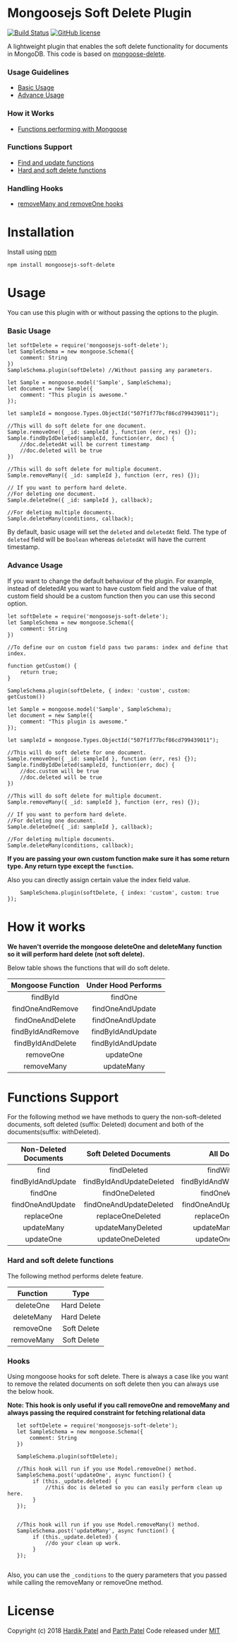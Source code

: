 # Mongoosejs Soft Delete Plugin
[![Build Status](https://travis-ci.com/passionInfinite/mongoosejs-soft-delete.svg?branch=master)](https://travis-ci.com/passionInfinite/mongoosejs-soft-delete)
[![GitHub license](https://img.shields.io/github/license/passionInfinite/mongoosejs-soft-delete.svg)](https://github.com/passionInfinite/mongoosejs-soft-delete/blob/master/LICENSE)

A lightweight plugin that enables the soft delete functionality for documents in MongoDB.
This code is based on [mongoose-delete](https://github.com/dsanel/mongoose-delete).

### Usage Guidelines

* [Basic Usage](https://github.com/passionInfinite/mongoosejs-soft-delete#basic-usage)
* [Advance Usage](https://github.com/passionInfinite/mongoosejs-soft-delete#advance-usage)

### How it Works
    
* [Functions performing with Mongoose](https://github.com/passionInfinite/mongoosejs-soft-delete#how-it-works)

### Functions Support

* [Find and update functions](https://github.com/passionInfinite/mongoosejs-soft-delete#functions-available)
* [Hard and soft delete functions](https://github.com/passionInfinite/mongoosejs-soft-delete)

### Handling Hooks

* [removeMany and removeOne hooks](https://github.com/passionInfinite/mongoosejs-soft-delete#hooks)

# Installation
Install using [npm](https://www.npmjs.com/package/mongoosejs-soft-delete)

```npm install mongoosejs-soft-delete```

# Usage
You can use this plugin with or without passing the options to the plugin.

### Basic Usage

```
let softDelete = require('mongoosejs-soft-delete');
let SampleSchema = new mongoose.Schema({
    comment: String
})
SampleSchema.plugin(softDelete) //Without passing any parameters.

let Sample = mongoose.model('Sample', SampleSchema);
let document = new Sample({
    comment: "This plugin is awesome."
});
   
let sampleId = mongoose.Types.ObjectId("507f1f77bcf86cd799439011");

//This will do soft delete for one document.
Sample.removeOne({ _id: sampleId }, function (err, res) {});
Sample.findByIdDeleted(sampleId, function(err, doc) {
    //doc.deletedAt will be current timestamp
    //doc.deleted will be true
})

//This will do soft delete for multiple document.
Sample.removeMany({ _id: sampleId }, function (err, res) {});

// If you want to perform hard delete.
//For deleting one document.
Sample.deleteOne({ _id: sampleId }, callback);

//For deleting multiple documents.
Sample.deleteMany(conditions, callback);

```

By default, basic usage will set the `deleted` and `deletedAt` field.
The type of `deleted` field will be `Boolean` whereas `deletedAt` will have the current timestamp.

### Advance Usage

If you want to change the default behaviour of the plugin. For example, instead
of deletedAt you want to have custom field and the value of that custom field should be
a custom function then you can use this second option.

```
let softDelete = require('mongoosejs-soft-delete');
let SampleSchema = new mongoose.Schema({
    comment: String
})

//To define our on custom field pass two params: index and define that index.

function getCustom() {
    return true;
}

SampleSchema.plugin(softDelete, { index: 'custom', custom: getCustom()) 

let Sample = mongoose.model('Sample', SampleSchema);
let document = new Sample({
    comment: "This plugin is awesome."
});
   
let sampleId = mongoose.Types.ObjectId("507f1f77bcf86cd799439011");

//This will do soft delete for one document.
Sample.removeOne({ _id: sampleId }, function (err, res) {});
Sample.findByIdDeleted(sampleId, function(err, doc) {
    //doc.custom will be true
    //doc.deleted will be true
})

//This will do soft delete for multiple document.
Sample.removeMany({ _id: sampleId }, function (err, res) {});

// If you want to perform hard delete.
//For deleting one document.
Sample.deleteOne({ _id: sampleId }, callback);

//For deleting multiple documents.
Sample.deleteMany(conditions, callback);

``` 

**If you are passing your own custom function make sure it 
has some return type. Any return type except the `function`.**

Also you can directly assign certain value the index field value.

```
    SampleSchema.plugin(softDelete, { index: 'custom', custom: true });
```
# How it works

**We haven't override the mongoose deleteOne and deleteMany function
so it will perform hard delete (not soft delete).**

Below table shows the functions that will do soft delete.

| Mongoose Function |  Under Hood Performs |
|:-----------------:|:--------------------:|
|     findById      |    findOne           |
|     findOneAndRemove | findOneAndUpdate  |
|    findOneAndDelete | findOneAndUpdate   |
|    findByIdAndRemove | findByIdAndUpdate |
|    findByIdAndDelete| findByIdAndUpdate  |
|  removeOne         |  updateOne          |
|  removeMany        |  updateMany         |


# Functions Support



For the following method we have methods to query the non-soft-deleted documents,
soft deleted (suffix: Deleted) document and both of the documents(suffix: withDeleted).

| Non-Deleted Documents | Soft Deleted Documents      | All Documents                 |
|:---------------------:|:---------------------------:|:-----------------------------:|
|find                   |    findDeleted              |  findWithDeleted              |
|findByIdAndUpdate      |    findByIdAndUpdateDeleted |  findByIdAndWithUpdateDeleted |
|findOne                |    findOneDeleted           |  findOneWithDeleted           |
|findOneAndUpdate       |    findOneAndUpdateDeleted  |  findOneAndUpdateWithDeleted  |
|replaceOne             |    replaceOneDeleted        |  replaceOneWithDeleted        |
|updateMany             |    updateManyDeleted        |  updateManyWithDeleted        |
|updateOne              |    updateOneDeleted         |  updateOneWithDeleted         |

### Hard and soft delete functions

The following method performs delete feature.

| Function              | Type       |      
|:---------------------:|:----------:|
| deleteOne             | Hard Delete|
| deleteMany            | Hard Delete|
| removeOne             | Soft Delete|
| removeMany            | Soft Delete|


### Hooks

Using mongoose hooks for soft delete.
There is always a case like you want to remove the related documents on soft delete
then you can always use the below hook.

**Note: This hook is only useful if you call removeOne and removeMany and
 always passing the required constraint for fetching relational data**

```
   let softDelete = require('mongoosejs-soft-delete');
   let SampleSchema = new mongoose.Schema({
       comment: String
   })
   
   SampleSchema.plugin(softDelete);
   
   //This hook will run if you use Model.removeOne() method.
   SampleSchema.post('updateOne', async function() {
        if (this._update.deleted) {
            //this doc is deleted so you can easily perform clean up here.
        }
   });
   
   
   //This hook will run if you use Model.removeMany() method.
   SampleSchema.post('updateMany', async function() {
        if (this._update.deleted) {
            //do your clean up work.
        }
   });
 
```

Also, you can use the `_conditions` to the query parameters
that you passed while calling the removeMany or removeOne method.

 
 
# License
Copyright (c) 2018 [Hardik Patel](http://github.com/passioninfinite) and [Parth Patel](http://github.com/parth7676)
Code released under [MIT](https://github.com/passionInfinite/mongoosejs-soft-delete/blob/master/LICENSE)
